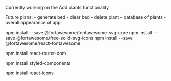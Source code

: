 Currently working on the Add plants functionality
    

Future plans:
    - generate bed
    - clear bed
    - delete plant
    - database of plants
    - overall appearance of app


npm install --save @fortawesome/fontawesome-svg-core
npm install --save @fortawesome/free-solid-svg-icons
npm install --save @fortawesome/react-fontawesome

npm install react-router-dom

npm install styled-components

npm install react-icons

